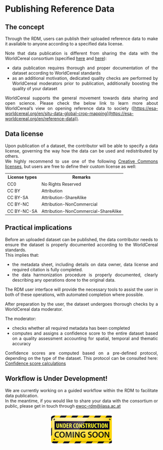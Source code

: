 # Publishing Reference Data

## The concept

<div style="text-align: justify">

Through the RDM, users can publish their uploaded reference data to make it available to anyone according to a specified data license.<br>

Note that data publication is different from sharing the data with the WorldCereal consortium (specified [here](./upload.md#sharing-with-worldcereal-consortium) and [here](./upload.md#step-4-share-your-dataset-with-worldcereal-consortium)):
- data publication requires thorough and proper documentation of the dataset according to WorldCereal standards
- as an additional motivation, dedicated quality checks are performed by WorldCereal moderators prior to publication, additionally boosting the quality of your dataset

WorldCereal supports the general movement towards data sharing and open science. Please check the below link to learn more about WorldCereal’s view on opening reference data to society ([https://esa-worldcereal.org/en/situ-data-global-crop-mapping](https://esa-worldcereal.org/en/reference-data)).

</div>

## Data license

<div style="text-align: justify">

Upon publication of a dataset, the contributor will be able to specify a data license, governing the way how the data can be used and redistributed by others.<br>
We highly recommend to use one of the following [Creative Commons licenses](https://creativecommons.org/share-your-work/cclicenses/), but users are free to define their custom license as well:

</div> 

<table>
  <tr>
    <th>License types</th>
    <th>Remarks</th>
  </tr>
  <tr>
    <td>CC0</td>
    <td>No Rights Reserved</td>
  </tr>
   <tr>
    <td>CC BY</td>
    <td>Attribution</td>
  </tr>
   <tr>
    <td>CC BY-SA</td>
    <td>Attribution-ShareAlike</td>
  </tr>
   <tr>
    <td>CC BY-NC</td>
    <td>Attribution-NonCommercial</td>
  </tr>
   <tr>
    <td>CC BY-NC-SA</td>
    <td>Attribution-NonCommercial-ShareAlike</td>
  </tr>
</table>


## Practical implications

<div style="text-align: justify">

Before an uploaded dataset can be published, the data contributor needs to ensure the dataset is properly documented according to the WorldCereal standards.<br>
This implies that:
- the metadata sheet, including details on data owner, data license and required citation is fully completed.<br>
- the data harmonization procedure is properly documented, clearly describing any operations done to the original data.<br>

The RDM user interface will provide the necessary tools to assist the user in both of these operations, with automated completion where possible.

After preparation by the user, the dataset undergoes thorough checks by a WorldCereal data moderator.<br>

The moderator:<br>
- checks whether all required metadata has been completed<br>
- computes and assigns a confidence score to the entire dataset based on a quality assessment accounting for spatial, temporal and thematic accuracy<br>

Confidence scores are computed based on a pre-defined protocol, depending on the type of the dataset. This protocol can be consulted here: [Confidence score calculations](https://rdm.esa-worldcereal.org/details/WorldCereal_ConfidenceScoreCalculations_v1_1.pdf)

</div>

## Workflow is Under Development!

<div style="text-align: justify">

We are currently working on a guided workflow within the RDM to facilitate data publication.<br>
In the meantime, if you would like to share your data with the consortium or public, please get in touch through ewoc-rdm@iiasa.ac.at<br>
</div>

<p align="center">
<img src="../images/under_construction.png" alt="constr" width="200"/>
</p>